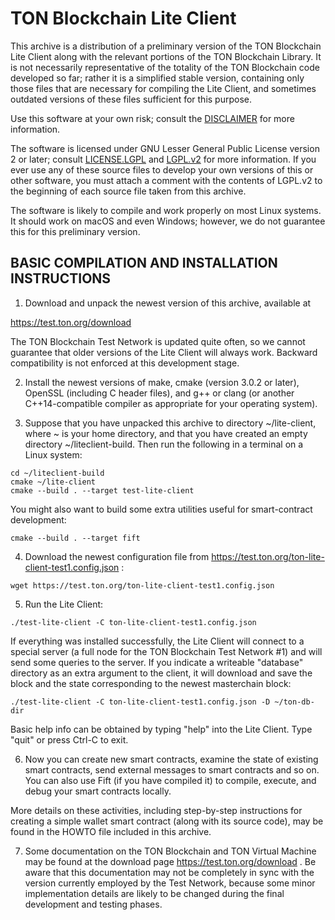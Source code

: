 # TON Blockchain Lite Client

This archive is a distribution of a preliminary version of the TON Blockchain Lite Client along with the relevant portions of the TON Blockchain Library. It is not necessarily representative of the totality of the TON Blockchain code developed so far; rather it is a simplified stable version, containing only those files that are necessary for compiling the Lite Client, and sometimes outdated versions of these files sufficient for this purpose.

Use this software at your own risk; consult the [DISCLAIMER](https://github.com/telefuel/ton-lite-client/blob/master/DISCLAIMER) for more information.

The software is licensed under GNU Lesser General Public License version 2 or later; consult [LICENSE.LGPL](https://github.com/telefuel/ton-lite-client/blob/master/LICENSE.LGPL) and [LGPL.v2](https://github.com/telefuel/ton-lite-client/blob/master/LGPL.v2) for more information. If you ever use any of these source files to develop your own versions of this or other software, you must attach a comment with the contents of LGPL.v2 to the beginning of each source file taken from this archive.

The software is likely to compile and work properly on most Linux systems. It should work on macOS and even Windows; however, we do not guarantee this for this preliminary version.

## BASIC COMPILATION AND INSTALLATION INSTRUCTIONS

1) Download and unpack the newest version of this archive, available at

https://test.ton.org/download

The TON Blockchain Test Network is updated quite often, so we cannot guarantee that older versions of the Lite Client will always work. Backward compatibility is not enforced at this development stage.

2) Install the newest versions of make, cmake (version 3.0.2 or later), OpenSSL (including C header files), and g++ or clang (or another C++14-compatible compiler as appropriate for your operating system).

3) Suppose that you have unpacked this archive to directory ~/lite-client, where ~ is your home directory, and that you have created an empty directory ~/liteclient-build. Then run the following in a terminal on a Linux system:

```
cd ~/liteclient-build
cmake ~/lite-client
cmake --build . --target test-lite-client
```

You might also want to build some extra utilities useful for smart-contract development:

`cmake --build . --target fift`

4) Download the newest configuration file from https://test.ton.org/ton-lite-client-test1.config.json :

`wget https://test.ton.org/ton-lite-client-test1.config.json`

5) Run the Lite Client:

`./test-lite-client -C ton-lite-client-test1.config.json`

If everything was installed successfully, the Lite Client will connect to a special server (a full node for the TON Blockchain Test Network #1) and will send some queries to the server.
If you indicate a writeable "database" directory as an extra argument to the client, it will download and save the block and the state corresponding to the newest masterchain block:

`./test-lite-client -C ton-lite-client-test1.config.json -D ~/ton-db-dir`

Basic help info can be obtained by typing "help" into the Lite Client. Type "quit" or press Ctrl-C to exit.

6) Now you can create new smart contracts, examine the state of existing smart contracts, send external messages to smart contracts and so on. You can also use Fift (if you have compiled it) to compile, execute, and debug your smart contracts locally.

More details on these activities, including step-by-step instructions for creating a simple wallet smart contract (along with its source code), may be found in the HOWTO file included in this archive.

7) Some documentation on the TON Blockchain and TON Virtual Machine may be found at the download page https://test.ton.org/download . Be aware that this documentation may not be completely in sync with the version currently employed by the Test Network, because some minor implementation details are likely to be changed during the final development and testing phases.
